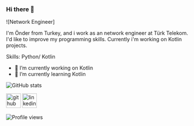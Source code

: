 ### Hi there 👋

![Network Engineer]

I'm Önder from Turkey, and i work as an network engineer at Türk Telekom. I'd like to improve my programming skills. Currently i'm working on Kotlin projects.

Skills: Python/ Kotlin

- 🔭 I’m currently working on Kotlin 
- 🌱 I’m currently learning Kotlin 


![GitHub stats](https://github-readme-stats.vercel.app/api?username=ondereser&show_icons=true)  

[<img src='https://cdn.jsdelivr.net/npm/simple-icons@3.0.1/icons/github.svg' alt='github' height='40'>](https://github.com/ondereser)  [<img src='https://cdn.jsdelivr.net/npm/simple-icons@3.0.1/icons/linkedin.svg' alt='linkedin' height='40'>](https://www.linkedin.com/in/öndereser/)  

![Profile views](https://gpvc.arturio.dev/ondereser)  
